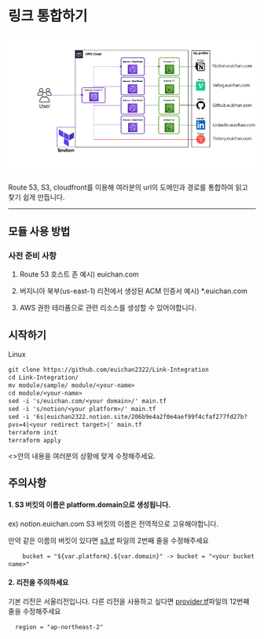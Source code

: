 # 링크 통합하기
<img src="https://github.com/euichan2322/Link-Integration/blob/dd/logo/sample-diagram.gif" width="1000">

Route 53, S3, cloudfront를 이용해 여러분의 url의 도메인과 경로를 통합하여 읽고 찾기 쉽게 만듭니다.

----

## 모듈 사용 방법

### 사전 준비 사항

1. Route 53 호스트 존
예시) euichan.com

2. 버지니아 북부(us-east-1) 리전에서 생성된 ACM 인증서
예시) *.euichan.com

3. AWS 권한
테라폼으로 관련 리소스를 생성할 수 있어야합니다.



## 시작하기
Linux
```
git clone https://github.com/euichan2322/Link-Integration
cd Link-Integration/
mv module/sample/ module/<your-name>
cd module/<your-name>
sed -i 's/euichan.com/<your domain>/' main.tf
sed -i 's/notion/<your platform>/' main.tf
sed -i '6s|euichan2322.notion.site/206b9e4a2f0e4aef99f4cfaf277fd27b?pvs=4|<your redirect target>|' main.tf
terraform init
terraform apply
```

<>안의 내용을 여러분의 상황에 맞게 수정해주세요.

## 주의사항

#### 1. S3 버킷의 이름은 platform.domain으로 생성됩니다.
ex) notion.euichan.com
S3 버킷의 이름은 전역적으로 고유해야합니다.

만약 같은 이름의 버킷이 있다면
[s3.tf] 파일의 2번째 줄을 수정해주세요

```
    bucket = "${var.platform}.${var.domain}" -> bucket = "<your bucket name>"
```
#### 2. 리전을 주의하세요
기본 리전은 서울리전입니다.
다른 리전을 사용하고 싶다면 [provider.tf]파일의 12번째 줄을 수정해주세요
```
  region = "ap-northeast-2"
```


[here]: https://github.com/euichan2322/Link-Integration/blob/dd/KOREAN-README.md
[여기]: https://github.com/euichan2322/Link-Integration/blob/dd/KOREAN-README.md
[s3.tf]: https://github.com/euichan2322/Link-Integration/blob/dd/s3.tf
[provider.tf]: https://github.com/euichan2322/Link-Integration/blob/dd/provider.tf
